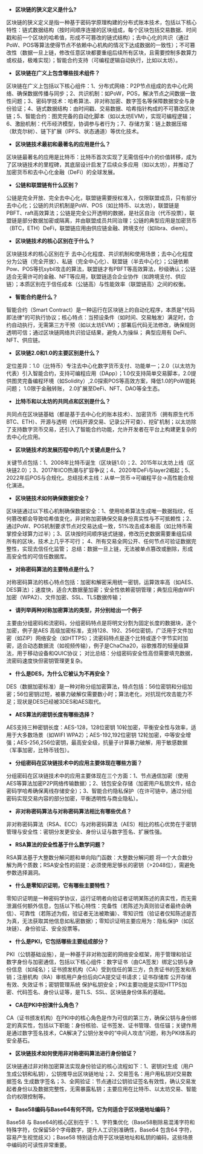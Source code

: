 - **区块链的狭义定义是什么?**

区块链的狭义定义是指一种基于密码学原理构建的分布式账本技术，包括以下核心特性：链式数据结构（按时间顺序连接的区块组成，每个区块包括交易数据、时间戳和前一个区块的哈希值，形成不可篡改的链式结构）；去中心化的共识（通过PoW、POS等算法使得节点不依赖中心机构的情况下达成数据的一致性）；不可篡改性（数据一旦上链，修改任意区块都要重组后续所有区块，且需要控制多数算力或权益，极难实现）；智能合约支持（可编程逻辑自动执行，比如以太坊）。

- **区块链在广义上包含哪些技术组件？**

区块链在广义上包括以下核心组件：1、分布式网络：P2P节点组成的去中心化网络、确保数据传播与同步；2、共识机制：如PoW，POS，解决节点之间数据一致性问题；3、密码学技术：哈希算法、非对称加密、数字签名等保障数据安全与身份验证；4、链式数据结构：由时间戳、交易数据、哈希指针构成的不可篡改区块链；5、智能合约：图灵完备的自动化脚本（如以太坊EVM），实现可编程逻辑；6、激励机制：代币经济模型，协调参与者行为；7、存储方案：链上数据压缩（默克尔树）、链下扩展（IPFS、状态通道）等优化技术。

- **区块链技术最初和最著名的应用是什么？**

区块链最著名的应用是比特币：比特币首次实现了无需信任中介的价值转移，成为了区块链技术的里程碑，其底层设计启发了后续众多应用（如以太坊），并推动了加密货币和去中心化金融（DeFi）的全球发展。

- **公链和联盟链有什么区别？**

公链是完全开放、完全去中心化，联盟链需要授权准入，仅限联盟成员，只有部分去中心化；公链的共识机制是PoW、POS（如比特币、以太坊），联盟链是PBFT、raft高效算法；公链是完全公开透明的数据，是社区自治（代币投票），联盟链是部分数据加密或隔离，并由联盟成员共同治理；公链的典型应用是加密货币（BTC，ETH）DeFi，联盟链应用由供应链金融、跨境支付（如libra、diem）。

- **区块链技术的核心区别在于什么？**

区块链技术的核心区别在于 去中心化程度、共识机制和使用场景；去中心化程度分为公链（完全开放）、私链（完全中心化）、联盟链（半去中心化）；公链依赖Pow、POS等抗sybil攻击的算法，联盟链才有PBFT等高效算法，秒级确认；公链适合无需许可的金融、NFT等应用，联盟链适合企业协作（如跨境支付、供应链）；本质区别在于信任成本（公链高）与性能效率（联盟链高）之间的权衡。

- **智能合约是什么？**

智能合约（Smart Contract）是一种运行在区块链上的自动化程序，本质是"代码即法律"的可执行协议；核心特点：当预设条件（如时间、交易触发）满足时，合约自动执行，无需第三方干预（如以太坊EVM）；部署后代码无法修改，确保规则透明可信；通过区块链网络共识验证结果，避免人为操纵；  典型应用有 DeFi、NFT、供应链。

- **区块链2.0和1.0的主要区别是什么？**

定位差异：1.0（比特币）专注去中心化数字货币支付、功能单一；2.0（以太坊为代表）引入智能合约，支持可编程应用（DApp）；1.0仅支持简单交易脚本，2.0提供图灵完备编程环境（如Solidity）,2.0探索POS等高效方案，降低1.0的PoW能耗问题； 1.0限于金融转账， 2.0扩展至DeFi、NFT、DAO等全生态。

- **比特币和以太坊的共同点和区别是什么？**

共同点在区块链基础（都是基于去中心化的账本技术）、加密货币（拥有原生代币BTC、ETH）、开源与透明（代码开源交易、记录公开可查）、挖矿机制；以太坊除了支持数字货币交易，还引入了智能合约功能，允许开发者在平台上构建更复杂的去中心化应用。

- **区块链技术的发展历程中的几个关键点是什么？**

关键节点包括：1、2008年比特币诞生（区块链1.0）；2、2015年以太坊上线（区块链2.0）；3、2017年ICO热潮与扩容争议；4、2020年DeFi与layer2崛起；5、2022年后POS与合规化。总结技术主线：从单一货币->可编程平台->高性能合规化演进。

- **区块链技术如何确保数据安全？**

区块链通过以下核心机制确保数据安全：1、使用哈希算法生成唯一数据指纹，任何篡改都会导致哈希值变化，非对称加密确保交易身份真实性与不可抵赖性；2、通过PoW、POS机制要求节点对交易达成一致，51%攻击成本极高（如比特币需掌控全球算力过半）；3、区块按时间顺序链式链接，修改历史数据需要重组后续所有的区块，技术上几乎不可行； 4、所有交易全网公开、任何节点可验证数据完整性，实现去信任化监管；  总结：数据一旦上链，无法被单点篡改或删除，形成高安全性的可信任数据库。

- **对称密码算法的主要特点是什么？**

对称密码算法的核心特点包括：加密和解密采用统一密钥，运算效率高（如AES、DES算法）；速度快，适合大数据量加密；安全性依赖密钥管理；典型应用由WIFI加密（WPA2）、文件加密、SSL、TLS数据传输；

- **请列举两种对称加密算法的类型，并分别给出一个例子**

主要由分组密码和流密码，分组密码特点是将明文分割为固定长度的数据块，逐个加密，例子是AES 高级加密标准，支持128、192、256位密钥，广泛用于文件加密（如ZIP）网络安全（如HTTPS）；流密码特点是逐个比特或逐个字节实时加密，适合动态数据流（如视频传输），例子是ChaCha20，谷歌推荐的轻量级算法，用于移动设备和QUIC协议；  对比总结：分组密码安全性高但需要填充数据，流密码速度快但密钥管理更复杂。

- **什么是DES，为什么它被认为不再安全？**

DES（数据加密标准）是一种对称分组加密算法，特点包括：56位密钥和分组加密；56位密钥过短，被暴力破解仅需要数小时；算法老化，对抗现代攻击能力不足；现状是DES已经被3DES和AES取代。

- **AES算法的密钥长度有哪些选择？**

AES支持三种密钥长度：AES-128，128位密钥 10轮加密，平衡安全性与效率，适用于大多数场景（如WIFI WPA2）；AES-192,192位密钥 12轮加密，中等安全增强；AES-256,256位密钥，最高安全级，抗量子计算暴力破解，用于敏感数据（军事加密，比特币钱包）。

- **分组密码在区块链技术中的应用主要体现在哪些方面？**

分组密码在区块链技术中的应用主要体现在三个方面：1、节点通信加密（使用AES等算法加密P2P网络传输数据）；2、钱包安全存储（加密用户私钥文件，结合密码学哈希确保离线存储安全）；3、智能合约隐私保护（在许可链中，通过分组密码实现交易内容的部分加密，平衡透明性与商业隐私）。

- **非对称密码算法与对称密码算法相比有哪些优点？**

非对称密码算法（RSA、ECC）与对称密码算法（AES）相比的核心优势在于密钥管理与安全性：密钥分发更安全、身份认证与数字签名、扩展性强。

- **RSA算法的安全性基于什么数学问题？**

RSA算法基于大整数分解问题和单向陷门函数：大整数分解问题 将一个大合数分解为两个质数；RSA安全性的前提：必须使用足够长的密钥（>2048位），需避免参数选择漏洞。

- **什么是零知识证明，它有哪些主要特性？**

零知识证明是一种密码学协议，运行证明者向验证者证明某陈述的真实性，而无需泄漏任何额外信息，包括以下核心特性：完备性（若陈述为真则验证者最终会确信）、可靠性（若陈述为假，验证者无法被欺骗）、零知识性（验证者仅知陈述是否为真，无法获取其他信息如私密数据）；零知识证明主要应用为：隐私保护（如区块链）、身份验证、安全投票等。

- **什么是PKI，它包括哪些主要组成部分？**

PKI（公钥基础设施），是一种基于非对称加密的网络安全框架，用于管理和验证数字身份与加密通信，包括以下核心组件：数字证书（由CA签发）绑定公钥与身份信息（如域名）；证书颁发机构（CA）受到信任的第三方，负责证书的签发和吊销；注册机构（RA）审核用户身份后向CA提交证书请求；证书存储库 公开存储有效、失效证书；密钥管理系统 保护私钥安全；PKI主要功能是实现HTTPS加密、代码签名、身份认证等，是TLS、SSL、区块链身份体系的基础。

- **CA在PKI中扮演什么角色？**

CA（证书颁发机构）在PKI中的核心角色是作为可信的第三方，确保公钥与身份绑定的真实性，包括以下职能：身份核验、证书签发、证书管理、信任锚；关键作用是通过数字签名技术，CA解决了公钥分发中的“中间人攻击”问题，称为PKI体系的安全基石。

- **区块链技术如何使用非对称密码算法进行身份验证？**

区块链通过非对称加密算法实现身份验证的核心流程如下：1、密钥对生成（用户生成公钥和私钥），公钥推导出区块链地址；2、交易签名：用户用私钥对交易数据签名 生成数字签名；3、全网验证：节点通过公钥验证签名有效性，确认交易发起者身份以及数据完整性，无需暴露私钥；主要应用在比特币、以太坊交易、智能合约权限控制等。

- **Base58编码与Base64有何不同，它为何适合于区块链地址编码？**

Base58 与 Base64的核心区别在于：1、字符集优化（Base58剔除易混淆字符和特殊字符，仅保留58个字母数字，提升人工识别准确性，Base64 包含64 字符，容易产生视觉歧义）；Base58 特别适合用于区块链地址和私钥的编码，这些场景中编码的可读性非常重要。

